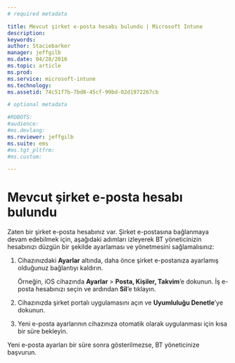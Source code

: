 ```yaml
---
# required metadata

title: Mevcut şirket e-posta hesabı bulundu | Microsoft Intune
description:
keywords:
author: Staciebarker
manager: jeffgilb
ms.date: 04/28/2016
ms.topic: article
ms.prod:
ms.service: microsoft-intune
ms.technology:
ms.assetid: 74c51f7b-7bd8-45cf-99bd-02d1972267cb

# optional metadata

#ROBOTS:
#audience:
#ms.devlang:
ms.reviewer: jeffgilb
ms.suite: ems
#ms.tgt_pltfrm:
#ms.custom:

---
```


# Mevcut şirket e-posta hesabı bulundu
Zaten bir şirket e-posta hesabınız var. Şirket e-postasına bağlanmaya devam edebilmek için, aşağıdaki adımları izleyerek BT yöneticinizin hesabınızı düzgün bir şekilde ayarlaması ve yönetmesini sağlamalısınız:

1.  Cihazınızdaki **Ayarlar** altında, daha önce şirket e-postanıza ayarlamış olduğunuz bağlantıyı kaldırın.

    Örneğin, iOS cihazında **Ayarlar** &gt; **Posta, Kişiler, Takvim**’e dokunun. İş e-posta hesabınızı seçin ve ardından **Sil**’e tıklayın.

2.  Cihazınızda şirket portalı uygulamasını açın ve **Uyumluluğu Denetle**’ye dokunun.

3.  Yeni e-posta ayarlarının cihazınıza otomatik olarak uygulanması için kısa bir süre bekleyin.

Yeni e-posta ayarları bir süre sonra gösterilmezse, BT yöneticinize başvurun.



<!--HONumber=May16_HO2-->



